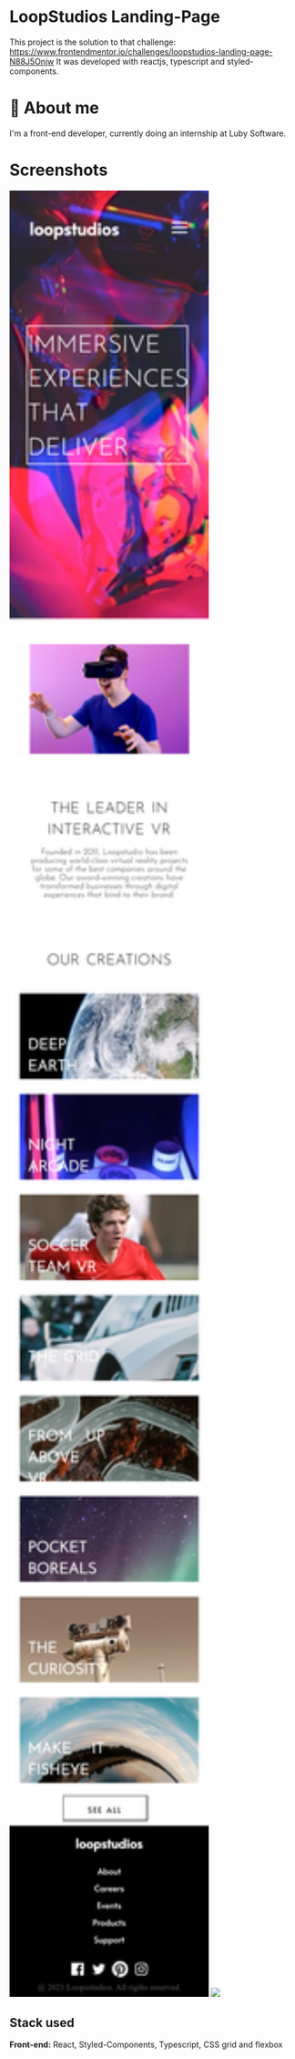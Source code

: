 # LoopStudios Landing-Page 

This project is the solution to that challenge: https://www.frontendmentor.io/challenges/loopstudios-landing-page-N88J5Onjw
It was developed with reactjs, typescript and styled-components.

# 🚀 About me
I'm a front-end developer, currently doing an internship at Luby Software.

# Screenshots
<img src="./public/images/readme/localhost_3000_ (7).png" width="350px">
<img src="./public/images/readme/localhost_3000_ (5).png">



## Stack used
**Front-end:** React, Styled-Components, Typescript, CSS grid and flexbox